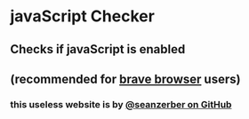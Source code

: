# javaScript Checker
## Checks if javaScript is enabled
## (recommended for [brave browser](brave.com) users)
### this useless website is by [@seanzerber on GitHub](https://github.com/seanzerber)